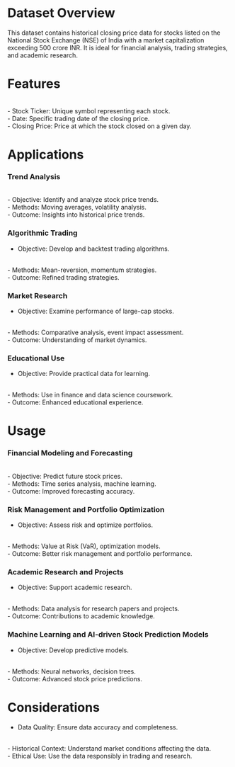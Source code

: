 # Dataset Overview

This dataset contains historical closing price data for stocks listed on the National Stock Exchange (NSE) of India with a market capitalization exceeding 500 crore INR. It is ideal for financial analysis, trading strategies, and academic research.

# Features
<br>
- Stock Ticker: Unique symbol representing each stock.
<br>
- Date: Specific trading date of the closing price.
<br>
- Closing Price: Price at which the stock closed on a given day.

# Applications

### Trend Analysis
<br>
- Objective: Identify and analyze stock price trends.
<br>
- Methods: Moving averages, volatility analysis.
<br>
- Outcome: Insights into historical price trends.

### Algorithmic Trading

- Objective: Develop and backtest trading algorithms.
<br>
- Methods: Mean-reversion, momentum strategies.
<br>
- Outcome: Refined trading strategies.

### Market Research

- Objective: Examine performance of large-cap stocks.
<br>
- Methods: Comparative analysis, event impact assessment.
<br>
- Outcome: Understanding of market dynamics.

### Educational Use

- Objective: Provide practical data for learning.
<br>
- Methods: Use in finance and data science coursework.
<br>
- Outcome: Enhanced educational experience.

# Usage

### Financial Modeling and Forecasting
<br>
- Objective: Predict future stock prices.
<br>
- Methods: Time series analysis, machine learning.
<br>
- Outcome: Improved forecasting accuracy.

### Risk Management and Portfolio Optimization

- Objective: Assess risk and optimize portfolios.
<br>
- Methods: Value at Risk (VaR), optimization models.
<br>
- Outcome: Better risk management and portfolio performance.

### Academic Research and Projects

- Objective: Support academic research.
<br>
- Methods: Data analysis for research papers and projects.
<br>
- Outcome: Contributions to academic knowledge.
<br>

### Machine Learning and AI-driven Stock Prediction Models

- Objective: Develop predictive models.
<br>
- Methods: Neural networks, decision trees.
<br>
- Outcome: Advanced stock price predictions.

# Considerations

- Data Quality: Ensure data accuracy and completeness.
<br>
- Historical Context: Understand market conditions affecting the data.
<br>
- Ethical Use: Use the data responsibly in trading and research.
